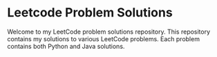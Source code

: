 # Leetcode Problem Solutions

Welcome to my LeetCode problem solutions repository. This repository contains my solutions to various LeetCode problems. Each problem contains both Python and Java solutions.
